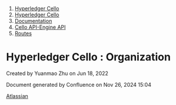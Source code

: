 1. [Hyperledger Cello](index.html)
2. [Hyperledger Cello](Hyperledger-Cello_21659650.html)
3. [Documentation](Documentation_21660730.html)
4. [Cello API-Engine API](Cello-API-Engine-API_21660733.html)
5. [Routes](Routes_21660742.html)

# Hyperledger Cello : Organization

Created by Yuanmao Zhu on Jun 18, 2022

Document generated by Confluence on Nov 26, 2024 15:04

[Atlassian](http://www.atlassian.com/)

